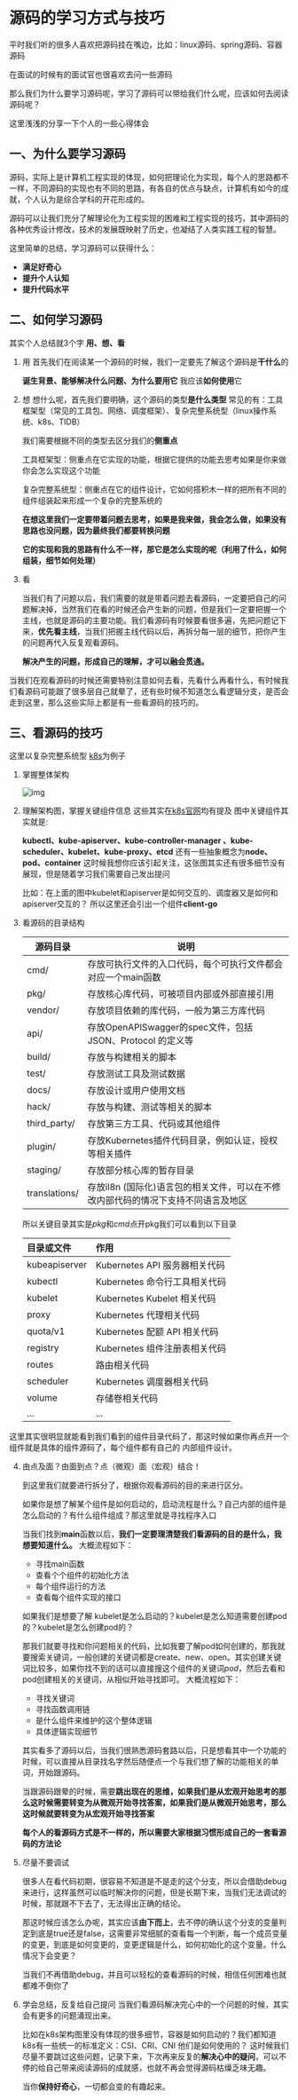 # 源码的学习方式与技巧

平时我们听的很多人喜欢把源码挂在嘴边，比如：linux源码、spring源码、容器源码

在面试的时候有的面试官也很喜欢去问一些源码

那么我们为什么要学习源码呢，学习了源码可以带给我们什么呢，应该如何去阅读源码呢？

这里浅浅的分享一下个人的一些心得体会

## 一、为什么要学习源码

源码，实际上是计算机工程实现的体现，如何把理论化为实现，每个人的思路都不一样，不同源码的实现也有不同的思路，有各自的优点与缺点，计算机有如今的成就，个人认为是综合学科的开花形成的。

源码可以让我们充分了解理论化为工程实现的困难和工程实现的技巧，其中源码的各种优秀设计修改，技术的发展既映射了历史，也凝结了人类实践工程的智慧。

这里简单的总结，学习源码可以获得什么：

- **满足好奇心**
- **提升个人认知**
- **提升代码水平**
## 二、如何学习源码

其实个人总结就3个字 **用、想、看**

1. 用
   首先我们在阅读某一个源码的时候，我们一定要先了解这个源码是**干什么**的

   **诞生背景、能够解决什么问题、为什么要用它**
   我应该**如何使用**它

2. 想
   想什么呢，首先我们要明确，这个源码的类型**是什么类型**
   常见的有：工具框架型（常见的工具包、网络、调度框架）、复杂完整系统型（linux操作系统、k8s、TIDB）

   我们需要根据不同的类型去区分我们的**侧重点**

   工具框架型：侧重点在它实现的功能，根据它提供的功能去思考如果是你来做你会怎么实现这个功能

   复杂完整系统型：侧重点在它的组件设计，它如何搭积木一样的把所有不同的组件组装起来形成一个复杂的完整系统的

   **在想这里我们一定要带着问题去思考，如果是我来做，我会怎么做，如果没有思路也没问题，因为最终我们都要转换问题**

   **它的实现和我的思路有什么不一样，那它是怎么实现的呢（利用了什么，如何组装，细节如何处理）**

3. 看

   当我们有了问题以后，我们需要的就是带着问题去看源码，一定要把自己的问题解决掉，当然我们在看的时候还会产生新的问题，但是我们一定要把握一个主线，也就是源码的主要功能。我们看源码有时候要看很多遍，先把问题记下来，**优先看主线**，当我们把握主线代码以后，再拆分每一层的细节，把你产生的问题再代入反复观看源码。

   **解决产生的问题，形成自己的理解，才可以融会贯通。**

当我们在观看源码的时候还需要特别注意如何去看，先看什么再看什么，有时候我们看源码可能跟了很多层自己就晕了，还有些时候不知道怎么看逻辑分支，是否会走到这里，那么这些实际上都是有一些看源码的技巧的。

## 三、看源码的技巧

这里以复杂完整系统型 [k8s](https://github.com/kubernetes/kubernetes)为例子

1. 掌握整体架构

   ![img](./源码的学习方式与技巧.assets/architecture.png)

2. 理解架构图，掌握关键组件信息
   这些其实在[k8s官网](https://kubernetes.io/zh-cn/docs/concepts/)均有提及
   图中关键组件其实就是:

   **kubectl、kube-apiserver、kube-controller-manager 、kube-scheduler、kubelet、kube-proxy、etcd**
   还有一些抽象概念为**node、pod、container**
   这时候我想你应该引起关注，这张图其实还有很多细节没有展现，但是随着学习我们需要自己发出提问

   比如：在上面的图中kubelet和apiserver是如何交互的、调度器又是如何和apiserver交互的？
   所以这里还会引出一个组件**client-go**

3. 看源码的目录结构

   | 源码目录      | 说明                                                         |
   | ------------- | ------------------------------------------------------------ |
   | cmd/          | 存放可执行文件的入口代码，每个可执行文件都会对应一个main函数 |
   | pkg/          | 存放核心库代码，可被项目内部或外部直接引用                   |
   | vendor/       | 存放项目依赖的库代码，一般为第三方库代码                     |
   | api/          | 存放OpenAPlSwagger的spec文件，包括JSON、Protocol 的定义等    |
   | build/        | 存放与构建相关的脚本                                         |
   | test/         | 存放测试工具及测试数据                                       |
   | docs/         | 存放设计或用户使用文档                                       |
   | hack/         | 存放与构建、测试等相关的脚本                                 |
   | third_party/  | 存放第三方工具、代码或其他组件                               |
   | plugin/       | 存放Kubernetes插件代码目录，例如认证，授权等相关插件         |
   | staging/      | 存放部分核心库的暂存目录                                     |
   | translations/ | 存放il8n (国际化)语言包的相关文件，可以在不修改内部代码的情况下支持不同语言及地区 |

   所以关键目录其实是*pkg*和*cmd*点开pkg我们可以看到以下目录

   | 目录或文件      | 作用                           |
   | :-------------- | :----------------------------- |
   | kubeapiserver   | Kubernetes API 服务器相关代码  |
   | kubectl         | Kubernetes 命令行工具相关代码  |
   | kubelet         | Kubernetes Kubelet 相关代码    |
   | proxy           | Kubernetes 代理相关代码        |
   | quota/v1        | Kubernetes 配额 API 相关代码   |
   | registry        | Kubernetes 组件注册表相关代码  |
   | routes          | 路由相关代码                   |
   | scheduler       | Kubernetes 调度器相关代码      |
   | volume          | 存储卷相关代码                 |
   | ...             | ...                            |

​		这里其实很明显就能看到我们看到的组件目录代码了，那这时候如果你再点开一个组件就是具体的组件源码了，每个组件都有自己的		内部组件设计。

4. 由点及面？由面到点？点（微观）面（宏观）结合！

   到这里我们就要进行拆分了，根据你观看源码的目的来进行区分。
   

   如果你是想了解某个组件是如何启动的，启动流程是什么？自己内部的组件是怎么启动的？有什么组件组成？那这里就是寻找程序入口

   当我们找到**main**函数以后，**我们一定要理清楚我们看源码的目的是什么，我想要知道什么。**
   大概流程如下：

   - 寻找main函数
   - 查看个个组件的初始化方法
   - 每个组件运行的方法
   - 查看每个组件实现的接口

   

   如果我们是想要了解 kubelet是怎么启动的？kubelet是怎么知道需要创建pod的？kubelet是怎么创建pod的？

   那我们就要寻找和你问题相关的代码，比如我要了解pod如何创建的，那我就要搜索关键词，一般创建的关键词都是create、new、open。其实创建关键词比较多，如果你找不到的话可以直接搜这个组件的关键词*pod*，然后去看和pod创建相关的关键词，从相似开始寻找即可。
   大概流程如下：

   - 寻找关键词
   - 寻找函数调用链
   - 是什么组件来维护的这个整体逻辑
   - 具体逻辑实现细节

   

   其实看多了源码以后，当我们很熟悉源码套路以后，只是想看其中一个功能的时候，可以直接从目录找名字然后随便点一个与我们想了解的功能相关的单词，开始跟源码。

   当跟源码跟晕的时候，需要**跳出现在的思维，如果我们是从宏观开始思考的那么这时候需要转变为从微观开始寻找答案，如果我们是从微观开始思考，那么这时候就要转变为从宏观开始寻找答案**

   **每个人的看源码方式是不一样的，所以需要大家根据习惯形成自己的一套看源码的方法论**

5. 尽量不要调试

   很多人在看代码初期，很容易不知道是不是走的这个分支，所以会借助debug来进行，这样虽然可以临时解决你的问题，但是长期下来，当我们无法调试的时候，那就跟不下去了，无法得出正确的结论。

   那这时候应该怎么办呢，其实应该**由下而上**，去不停的确认这个分支的变量判定到底是true还是false，这需要非常细腻的查看每一个判断，每一个成员变量的变更，到底是如何变更的，变更逻辑是什么，如何初始化的这个变量。什么情况下会变更？

   当我们不再借助debug，并且可以轻松的查看源码的时候，相信任何困难也就都难不倒你了

6. 学会总结，反复给自己提问
   当我们看源码解决完心中的一个问题的时候，其实会有更多的问题涌现出来。

   比如在k8s架构图里没有体现的很多细节，容器是如何启动的？我们都知道k8s有一些统一的标准定义：CSI、CRI、CNI 
   他们是如何使用的？
   这时候我们尽量不要跳过这些问题，记录下来，下次再来反复的**解决心中的疑问**，可以不停的给自己带来阅读源码的成就感，也就不再会觉得源码枯燥乏味无趣。

   当你**保持好奇心**，一切都会变的有趣起来。

   
